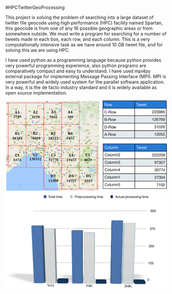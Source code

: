 #HPCTwitterGeoProcessing

This project is solving the problem of searching into a large dataset of twitter file geocode
using high performance (HPC) facility named Spartan, this geocode is from one of any 16
possible geographic areas or from somewhere outside. We must write a program for searching
for a number of tweets made in each box, each row, and each column. This is a very
computationally intensive task as we have around 10 GB tweet file, and for solving this we are
using HPC.

I have used python as a programming language because python provides very powerful
programming experience, also python programs are comparatively compact and easy to
understand. I have used mpi4py external package for implementing Message Passing Interface
(MPI). MPI is very powerful and widely used system for the parallel software application. In a
way, it is the de facto industry standard and it is widely available as open source
implementation.

<img src="https://github.com/jigar007/HPCTwitterGeoProcessing/blob/master/map.png">
<img src="https://github.com/jigar007/HPCTwitterGeoProcessing/blob/master/graph.png">
